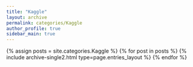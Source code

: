 ```yaml
---
title: "Kaggle"
layout: archive
permalink: categories/Kaggle
author_profile: true
sidebar_main: true
---
```


{% assign posts = site.categories.Kaggle %}
{% for post in posts %} {% include archive-single2.html type=page.entries_layout %} {% endfor %}